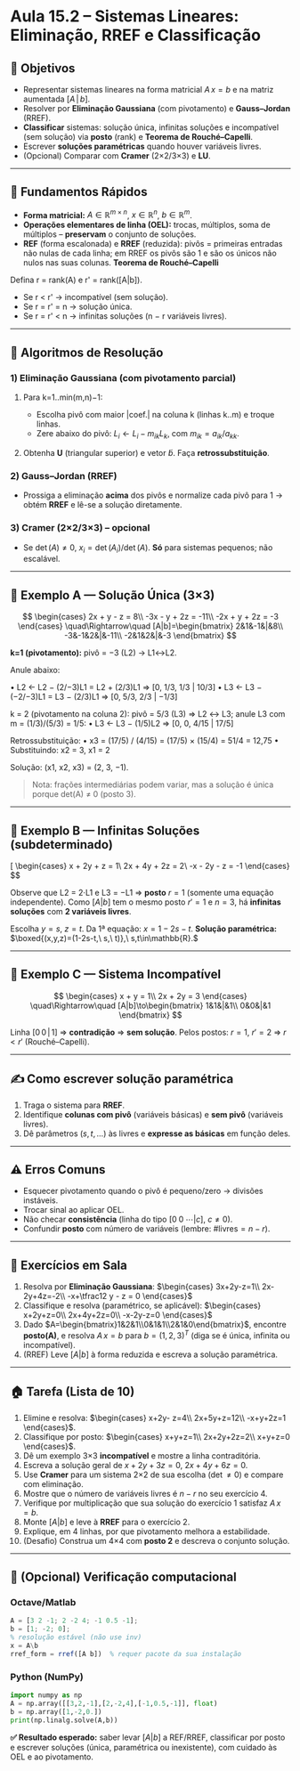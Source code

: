 # Aula 15.2 – Sistemas Lineares: Eliminação, RREF e Classificação

## 🎯 Objetivos

* Representar sistemas lineares na forma matricial $A\,x=b$ e na matriz aumentada $[A\,|\,b]$.
* Resolver por **Eliminação Gaussiana** (com pivotamento) e **Gauss–Jordan** (RREF).
* **Classificar** sistemas: solução única, infinitas soluções e incompatível (sem solução) via **posto** (rank) e **Teorema de Rouché–Capelli**.
* Escrever **soluções paramétricas** quando houver variáveis livres.
* (Opcional) Comparar com **Cramer** (2×2/3×3) e **LU**.

---

## 📘 Fundamentos Rápidos

* **Forma matricial:** $A\in\mathbb{R}^{m\times n}$, $x\in\mathbb{R}^n$, $b\in\mathbb{R}^m$.
* **Operações elementares de linha (OEL):** trocas, múltiplos, soma de múltiplos – **preservam** o conjunto de soluções.
* **REF** (forma escalonada) e **RREF** (reduzida): pivôs = primeiras entradas não nulas de cada linha; em RREF os pivôs são 1 e são os únicos não nulos nas suas colunas.
**Teorema de Rouché–Capelli**

Defina r = rank(A) e r' = rank([A|b]).

  * Se r < r' → incompatível (sem solução).
  * Se r = r' = n → solução única.
  * Se r = r' < n → infinitas soluções (n − r variáveis livres).

---

## 🧰 Algoritmos de Resolução

### 1) Eliminação Gaussiana (com pivotamento parcial)

1. Para k=1..min(m,n)−1:

   * Escolha pivô com maior |coef.| na coluna k (linhas k..m) e troque linhas.
   * Zere abaixo do pivô: $L_i \leftarrow L_i - m_{ik} L_k$, com $m_{ik}=a_{ik}/a_{kk}$.
2. Obtenha **U** (triangular superior) e vetor $\tilde b$. Faça **retrossubstituição**.

### 2) Gauss–Jordan (RREF)

* Prossiga a eliminação **acima** dos pivôs e normalize cada pivô para 1 → obtém **RREF** e lê-se a solução diretamente.

### 3) Cramer (2×2/3×3) – opcional

* Se $\det(A)\neq 0$, $x_i = \det(A_i)/\det(A)$. **Só** para sistemas pequenos; não escalável.

---

## 🧮 Exemplo A — Solução Única (3×3)

$$
\begin{cases}
2x + y - z = 8\\
-3x - y + 2z = -11\\
-2x + y + 2z = -3
\end{cases}
\quad\Rightarrow\quad
[A|b]=\begin{bmatrix}
2&1&-1&|&8\\
-3&-1&2&|&-11\\
-2&1&2&|&-3
\end{bmatrix}
$$

**k=1 (pivotamento):** pivô = −3 (L2) → L1↔L2.

Anule abaixo:

• L2 ← L2 − (2/−3)L1 = L2 + (2/3)L1  ⇒  [0, 1/3, 1/3 | 10/3]
• L3 ← L3 − (−2/−3)L1 = L3 − (2/3)L1 ⇒  [0, 5/3, 2/3 | −1/3]

k = 2 (pivotamento na coluna 2): pivô = 5/3 (L3) ⇒ L2 ↔ L3; anule L3 com m = (1/3)/(5/3) = 1/5:
• L3 ← L3 − (1/5)L2  ⇒  [0, 0, 4/15 | 17/5]

Retrossubstituição:
• x3 = (17/5) / (4/15) = (17/5) × (15/4) = 51/4 = 12,75
• Substituindo: x2 = 3,  x1 = 2

Solução: (x1, x2, x3) = (2, 3, −1).

> Nota: frações intermediárias podem variar, mas a solução é única porque det(A) ≠ 0 (posto 3).

---

## 🧮 Exemplo B — Infinitas Soluções (subdeterminado)
\[
\begin{cases}
 x + 2y + z = 1\\
 2x + 4y + 2z = 2\\
 -x - 2y - z = -1
\end{cases}
$$

Observe que L2 = 2·L1 e L3 = −L1 ⇒ **posto** $r=1$ (somente uma equação independente). Como $[A|b]$ tem o mesmo posto $r'=1$ e $n=3$, há **infinitas soluções** com **2 variáveis livres**.

Escolha $y=s$, $z=t$. Da 1ª equação: $x = 1 - 2s - t$.
**Solução paramétrica:** $\boxed{(x,y,z)=(1-2s-t,\ s,\ t)},\ s,t\in\mathbb{R}.$

---

## 🧮 Exemplo C — Sistema Incompatível

$$
\begin{cases}
 x + y = 1\\
 2x + 2y = 3
\end{cases}
\quad\Rightarrow\quad
[A|b]\to\begin{bmatrix}
1&1&|&1\\
0&0&|&1
\end{bmatrix}
$$

Linha $[0\,0\,|\,1]$ ⇒ **contradição** ⇒ **sem solução**.
Pelos postos: $r=1$, $r'=2$ ⇒ $r<r'$ (Rouché–Capelli).

---

## ✍️ Como escrever solução paramétrica

1. Traga o sistema para **RREF**.
2. Identifique **colunas com pivô** (variáveis básicas) e **sem pivô** (variáveis livres).
3. Dê parâmetros ($s,t,\dots$) às livres e **expresse as básicas** em função deles.

---

## ⚠️ Erros Comuns

* Esquecer pivotamento quando o pivô é pequeno/zero → divisões instáveis.
* Trocar sinal ao aplicar OEL.
* Não checar **consistência** (linha do tipo $[0\;0\;\cdots|c]$, $c\ne 0$).
* Confundir **posto** com número de variáveis (lembre: $\#\text{livres}=n-r$).

---

## 🏫 Exercícios em Sala

1. Resolva por **Eliminação Gaussiana**:
   $\begin{cases} 3x+2y-z=1\\ 2x-2y+4z=-2\\ -x+\tfrac12 y - z = 0 \end{cases}$
2. Classifique e resolva (paramétrico, se aplicável):
   $\begin{cases} x+2y+z=0\\ 2x+4y+2z=0\\ -x-2y-z=0 \end{cases}$
3. Dado $A=\begin{bmatrix}1&2&1\\0&1&1\\2&1&0\end{bmatrix}$, encontre **posto(A)**, e resolva $A\,x=b$ para $b=(1,2,3)^T$ (diga se é única, infinita ou incompatível).
4. (RREF) Leve $[A|b]$ à forma reduzida e escreva a solução paramétrica.

---

## 🏠 Tarefa (Lista de 10)

1. Elimine e resolva: $\begin{cases} x+2y- z=4\\ 2x+5y+z=12\\ -x+y+2z=1 \end{cases}$.
2. Classifique por posto: $\begin{cases} x+y+z=1\\ 2x+2y+2z=2\\ x+y+z=0 \end{cases}$.
3. Dê um exemplo 3×3 **incompatível** e mostre a linha contraditória.
4. Escreva a solução geral de $x+2y+3z=0,\ 2x+4y+6z=0$.
5. Use **Cramer** para um sistema 2×2 de sua escolha ($\det\neq 0$) e compare com eliminação.
6. Mostre que o número de variáveis livres é $n-r$ no seu exercício 4.
7. Verifique por multiplicação que sua solução do exercício 1 satisfaz $A\,x=b$.
8. Monte $[A|b]$ e leve à **RREF** para o exercício 2.
9. Explique, em 4 linhas, por que pivotamento melhora a estabilidade.
10. (Desafio) Construa um 4×4 com **posto 2** e descreva o conjunto solução.

---

## 🔎 (Opcional) Verificação computacional

### Octave/Matlab

```octave
A = [3 2 -1; 2 -2 4; -1 0.5 -1];
b = [1; -2; 0];
% resolução estável (não use inv)
x = A\b
rref_form = rref([A b])  % requer pacote da sua instalação
```

### Python (NumPy)

```python
import numpy as np
A = np.array([[3,2,-1],[2,-2,4],[-1,0.5,-1]], float)
b = np.array([1,-2,0.])
print(np.linalg.solve(A,b))
```
**✅ Resultado esperado:** saber levar $[A|b]$ a REF/RREF, classificar por posto e escrever soluções (única, paramétrica ou inexistente), com cuidado às OEL e ao pivotamento.
